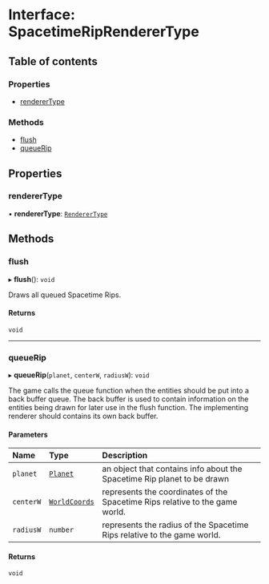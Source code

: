 # Interface: SpacetimeRipRendererType

## Table of contents

### Properties

- [rendererType](SpacetimeRipRendererType.md#renderertype)

### Methods

- [flush](SpacetimeRipRendererType.md#flush)
- [queueRip](SpacetimeRipRendererType.md#queuerip)

## Properties

### rendererType

• **rendererType**: [`RendererType`](../README.md#renderertype-1)

## Methods

### flush

▸ **flush**(): `void`

Draws all queued Spacetime Rips.

#### Returns

`void`

___

### queueRip

▸ **queueRip**(`planet`, `centerW`, `radiusW`): `void`

The game calls the queue function when the entities should be put into a back buffer queue.
The back buffer is used to contain information on the entities being drawn for later use in the flush function.
The implementing renderer should contains its own back buffer.

#### Parameters

| Name | Type | Description |
| :------ | :------ | :------ |
| `planet` | [`Planet`](../README.md#planet) | an object that contains info about the Spacetime Rip planet to be drawn |
| `centerW` | [`WorldCoords`](../README.md#worldcoords) | represents the coordinates of the Spacetime Rips relative to the game world. |
| `radiusW` | `number` | represents the radius of the Spacetime Rips relative to the game world. |

#### Returns

`void`
